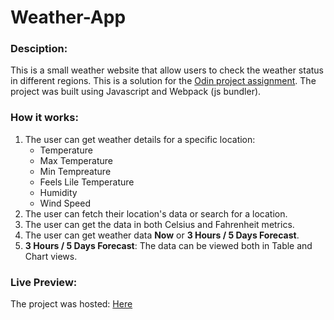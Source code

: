 # Weather-App

### Desciption:
This is a small weather website that allow users to check the weather status in different regions. This is a solution for the [Odin project assignment](https://www.theodinproject.com/lessons/node-path-javascript-weather-app). The project was built using Javascript and Webpack (js bundler).

### How it works:
1. The user can get weather details for a specific location:
    - Temperature
    - Max Temperature
    - Min Tempreature
    - Feels Lile Temperature
    - Humidity
    - Wind Speed
2. The user can fetch their location's data or search for a location.
3. The user can get the data in both Celsius and Fahrenheit metrics.
4. The user can get weather data **Now** or **3 Hours / 5 Days Forecast**.
5. **3 Hours / 5 Days Forecast**: The data can be viewed both in Table and Chart views.

### Live Preview:
The project was hosted: [Here](https://mhdsulaimantan.github.io/Weather-App/)
